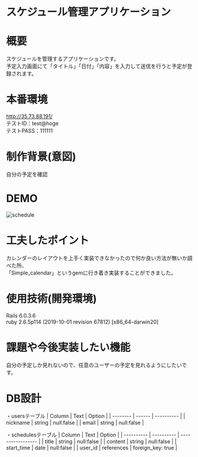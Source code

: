 # スケジュール管理アプリケーション

# 概要
スケジュールを管理するアプリケーションです。  
予定入力画面にて「タイトル」「日付」「内容」を入力して送信を行うと予定が登録されます。

# 本番環境
http://35.73.88.191/  
テストID：test@hoge  
テストPASS：111111

# 制作背景(意図)						
自分の予定を確認

# DEMO			
![schedule](https://user-images.githubusercontent.com/78408601/113535422-58e45680-960e-11eb-901e-cbc1578fbf47.gif)

# 工夫したポイント
カレンダーのレイアウトを上手く実装できなかったので何か良い方法が無いか調べた所、  
「Simple_calendar」というgemに行き着き実装することができました。

# 使用技術(開発環境)
Rails 6.0.3.6  
ruby 2.6.5p114 (2019-10-01 revision 67812) [x86_64-darwin20]

# 課題や今後実装したい機能
自分の予定しか見れないので、任意のユーザーの予定を見れるようにしたいです。

# DB設計
・usersテーブル
| Column   | Text   | Option     |
| -------- | ------ | ---------- |
| nickname | string | null:false |
| email    | string | null:false | 

・schedulesテーブル
| Column     | Text       | Option            |
| ---------- | ---------- | ----------------- |
| title      | string     | null:false        |
| content    | string     | null:false        |
| start_time | date       | null:false        |
| user_id    | references | foreign_key: true |
